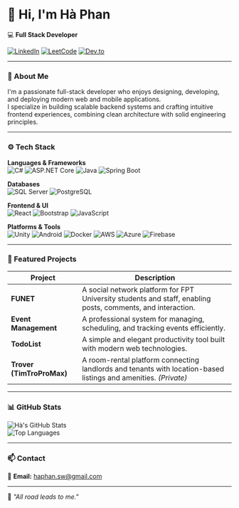# 👋 Hi, I'm Hà Phan

💻 **Full Stack Developer**

<!-- Profile quick links -->
[![LinkedIn](https://img.shields.io/badge/LinkedIn-0A66C2?style=for-the-badge&logo=linkedin&logoColor=white)](https://www.linkedin.com/in/haphanswsw/)
[![LeetCode](https://img.shields.io/badge/LeetCode-FFA116?style=for-the-badge&logo=leetcode&logoColor=white)](https://leetcode.com/u/haphanswsw/)
[![Dev.to](https://img.shields.io/badge/Dev.to-0A0A0A?style=for-the-badge&logo=devdotto&logoColor=white)](https://dev.to/haphanswsw)

---

### 🧠 About Me
I'm a passionate full-stack developer who enjoys designing, developing, and deploying modern web and mobile applications.  
I specialize in building scalable backend systems and crafting intuitive frontend experiences, combining clean architecture with solid engineering principles.

---

### ⚙️ Tech Stack

**Languages & Frameworks**  
![C#](https://img.shields.io/badge/C%23-239120?style=for-the-badge&logo=c-sharp&logoColor=white)
![ASP.NET Core](https://img.shields.io/badge/ASP.NET_Core-512BD4?style=for-the-badge&logo=.net&logoColor=white)
![Java](https://img.shields.io/badge/Java-007396?style=for-the-badge&logo=java&logoColor=white)
![Spring Boot](https://img.shields.io/badge/Spring_Boot-6DB33F?style=for-the-badge&logo=springboot&logoColor=white)

**Databases**  
![SQL Server](https://img.shields.io/badge/SQL_Server-CC2927?style=for-the-badge&logo=microsoftsqlserver&logoColor=white)
![PostgreSQL](https://img.shields.io/badge/PostgreSQL-316192?style=for-the-badge&logo=postgresql&logoColor=white)

**Frontend & UI**  
![React](https://img.shields.io/badge/React-20232A?style=for-the-badge&logo=react&logoColor=61DAFB)
![Bootstrap](https://img.shields.io/badge/Bootstrap-563D7C?style=for-the-badge&logo=bootstrap&logoColor=white)
![JavaScript](https://img.shields.io/badge/JavaScript-F7DF1E?style=for-the-badge&logo=javascript&logoColor=black)

**Platforms & Tools**  
![Unity](https://img.shields.io/badge/Unity-100000?style=for-the-badge&logo=unity&logoColor=white)
![Android](https://img.shields.io/badge/Android-3DDC84?style=for-the-badge&logo=android&logoColor=white)
![Docker](https://img.shields.io/badge/Docker-2496ED?style=for-the-badge&logo=docker&logoColor=white)
![AWS](https://img.shields.io/badge/AWS-232F3E?style=for-the-badge&logo=amazonaws&logoColor=white)
![Azure](https://img.shields.io/badge/Azure-0078D4?style=for-the-badge&logo=microsoftazure&logoColor=white)
![Firebase](https://img.shields.io/badge/Firebase-FFCA28?style=for-the-badge&logo=firebase&logoColor=black)

---

### 🌟 Featured Projects

| Project | Description |
|--------|-------------|
| **FUNET** | A social network platform for FPT University students and staff, enabling posts, comments, and interaction. |
| **Event Management** | A professional system for managing, scheduling, and tracking events efficiently. |
| **TodoList** | A simple and elegant productivity tool built with modern web technologies. |
| **Trover (TimTroProMax)** | A room-rental platform connecting landlords and tenants with location-based listings and amenities. *(Private)* |

---

### 📊 GitHub Stats

![Hà's GitHub Stats](https://github-readme-stats.vercel.app/api?username=Haphanswsw&show_icons=true&theme=github_dark&hide_border=true)  
![Top Languages](https://github-readme-stats.vercel.app/api/top-langs/?username=Haphanswsw&layout=compact&theme=github_dark&hide_border=true)

---

### 📫 Contact

📧 **Email:** [haphan.sw@gmail.com](mailto:haphan.sw@gmail.com)

---

🐐 *"All road leads to me."*
